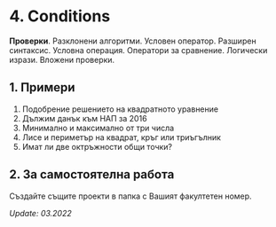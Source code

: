 # 4. Conditions
**Проверки**. Разклонени алгоритми. Условен оператор. Разширен синтаксис. Условна операция. Оператори за сравнение. Логически изрази. Вложени проверки.

## 1. Примери 
1. Подобрение решението на квадратното уравнение
2. Дължим данък към НАП за 2016
3. Минимално и максимално от три числа
4. Лисе и периметър на квадрат, кръг или триъгълник
5. Имат ли две октръжности общи точки?

## 2. За самостоятелна работа
Създайте същите проекти в папка с Вашият факултетен номер.

_Update: 03.2022_